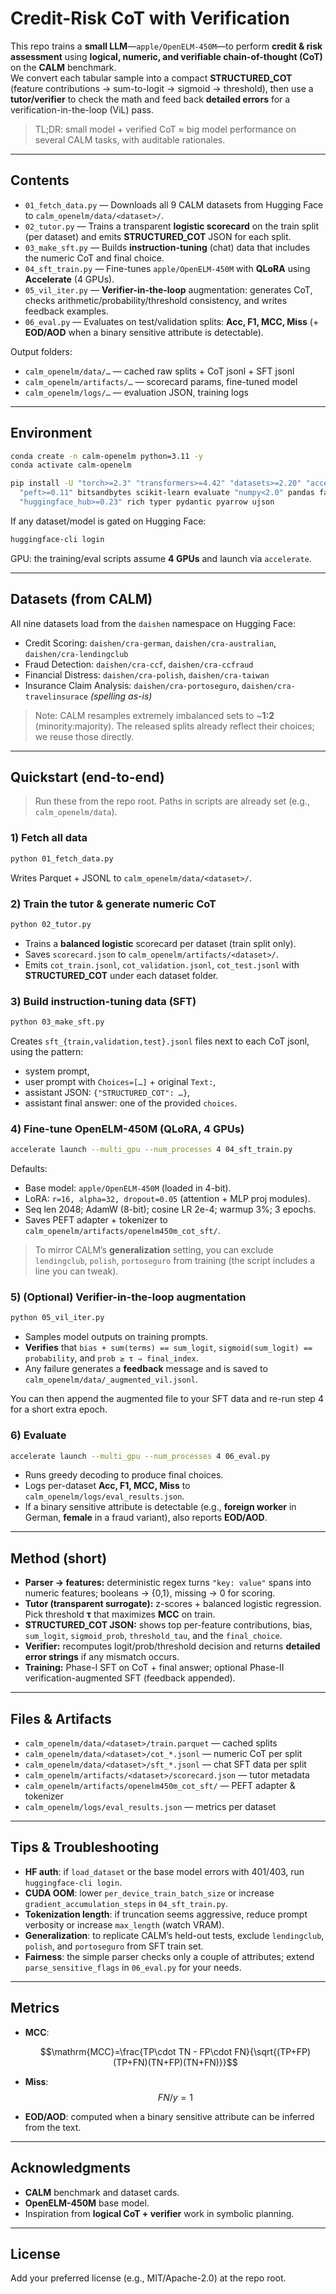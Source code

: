 # Credit-Risk CoT with Verification

This repo trains a **small LLM**—`apple/OpenELM-450M`—to perform **credit & risk assessment** using **logical, numeric, and verifiable chain-of-thought (CoT)** on the **CALM** benchmark.  
We convert each tabular sample into a compact **STRUCTURED_COT** (feature contributions → sum-to-logit → sigmoid → threshold), then use a **tutor/verifier** to check the math and feed back **detailed errors** for a verification-in-the-loop (ViL) pass.

> TL;DR: small model + verified CoT ≈ big model performance on several CALM tasks, with auditable rationales.

---

## Contents

- `01_fetch_data.py` — Downloads all 9 CALM datasets from Hugging Face to `calm_openelm/data/<dataset>/`.
- `02_tutor.py` — Trains a transparent **logistic scorecard** on the train split (per dataset) and emits **STRUCTURED_COT** JSON for each split.
- `03_make_sft.py` — Builds **instruction-tuning** (chat) data that includes the numeric CoT and final choice.
- `04_sft_train.py` — Fine-tunes `apple/OpenELM-450M` with **QLoRA** using **Accelerate** (4 GPUs).
- `05_vil_iter.py` — **Verifier-in-the-loop** augmentation: generates CoT, checks arithmetic/probability/threshold consistency, and writes feedback examples.
- `06_eval.py` — Evaluates on test/validation splits: **Acc, F1, MCC, Miss** (+ **EOD/AOD** when a binary sensitive attribute is detectable).

Output folders:
- `calm_openelm/data/…` — cached raw splits + CoT jsonl + SFT jsonl
- `calm_openelm/artifacts/…` — scorecard params, fine-tuned model
- `calm_openelm/logs/…` — evaluation JSON, training logs

---

## Environment

```bash
conda create -n calm-openelm python=3.11 -y
conda activate calm-openelm

pip install -U "torch>=2.3" "transformers>=4.42" "datasets>=2.20" "accelerate>=0.33" \
  "peft>=0.11" bitsandbytes scikit-learn evaluate "numpy<2.0" pandas fastparquet \
  "huggingface_hub>=0.23" rich typer pydantic pyarrow ujson
````

If any dataset/model is gated on Hugging Face:

```bash
huggingface-cli login
```

GPU: the training/eval scripts assume **4 GPUs** and launch via `accelerate`.

---

## Datasets (from CALM)

All nine datasets load from the `daishen` namespace on Hugging Face:

* Credit Scoring: `daishen/cra-german`, `daishen/cra-australian`, `daishen/cra-lendingclub`
* Fraud Detection: `daishen/cra-ccf`, `daishen/cra-ccfraud`
* Financial Distress: `daishen/cra-polish`, `daishen/cra-taiwan`
* Insurance Claim Analysis: `daishen/cra-portoseguro`, `daishen/cra-travelinsurace` *(spelling as-is)*

> Note: CALM resamples extremely imbalanced sets to \~**1:2** (minority\:majority). The released splits already reflect their choices; we reuse those directly.

---

## Quickstart (end-to-end)

> Run these from the repo root. Paths in scripts are already set (e.g., `calm_openelm/data`).

### 1) Fetch all data

```bash
python 01_fetch_data.py
```

Writes Parquet + JSONL to `calm_openelm/data/<dataset>/`.

### 2) Train the tutor & generate numeric CoT

```bash
python 02_tutor.py
```

* Trains a **balanced logistic** scorecard per dataset (train split only).
* Saves `scorecard.json` to `calm_openelm/artifacts/<dataset>/`.
* Emits `cot_train.jsonl`, `cot_validation.jsonl`, `cot_test.jsonl` with **STRUCTURED\_COT** under each dataset folder.

### 3) Build instruction-tuning data (SFT)

```bash
python 03_make_sft.py
```

Creates `sft_{train,validation,test}.jsonl` files next to each CoT jsonl, using the pattern:

* system prompt,
* user prompt with `Choices=[…]` + original `Text:`,
* assistant JSON: `{"STRUCTURED_COT": …}`,
* assistant final answer: one of the provided `choices`.

### 4) Fine-tune OpenELM-450M (QLoRA, 4 GPUs)

```bash
accelerate launch --multi_gpu --num_processes 4 04_sft_train.py
```

Defaults:

* Base model: `apple/OpenELM-450M` (loaded in 4-bit).
* LoRA: `r=16, alpha=32, dropout=0.05` (attention + MLP proj modules).
* Seq len 2048; AdamW (8-bit); cosine LR 2e-4; warmup 3%; 3 epochs.
* Saves PEFT adapter + tokenizer to `calm_openelm/artifacts/openelm450m_cot_sft/`.

> To mirror CALM’s **generalization** setting, you can exclude `lendingclub`, `polish`, `portoseguro` from training (the script includes a line you can tweak).

### 5) (Optional) Verifier-in-the-loop augmentation

```bash
python 05_vil_iter.py
```

* Samples model outputs on training prompts.
* **Verifies** that `bias + sum(terms) == sum_logit`, `sigmoid(sum_logit) == probability`, and `prob ≥ τ ⇒ final_index`.
* Any failure generates a **feedback** message and is saved to `calm_openelm/data/_augmented_vil.jsonl`.

You can then append the augmented file to your SFT data and re-run step 4 for a short extra epoch.

### 6) Evaluate

```bash
accelerate launch --multi_gpu --num_processes 4 06_eval.py
```

* Runs greedy decoding to produce final choices.
* Logs per-dataset **Acc, F1, MCC, Miss** to `calm_openelm/logs/eval_results.json`.
* If a binary sensitive attribute is detectable (e.g., **foreign worker** in German, **female** in a fraud variant), also reports **EOD/AOD**.

---

## Method (short)

* **Parser → features:** deterministic regex turns `"key: value"` spans into numeric features; booleans → {0,1}, missing → 0 for scoring.
* **Tutor (transparent surrogate):** z-scores + balanced logistic regression. Pick threshold **τ** that maximizes **MCC** on train.
* **STRUCTURED\_COT JSON:** shows top per-feature contributions, bias, `sum_logit`, `sigmoid_prob`, `threshold_tau`, and the `final_choice`.
* **Verifier:** recomputes logit/prob/threshold decision and returns **detailed error strings** if any mismatch occurs.
* **Training:** Phase-I SFT on CoT + final answer; optional Phase-II verification-augmented SFT (feedback appended).

---

## Files & Artifacts

* `calm_openelm/data/<dataset>/train.parquet` — cached splits
* `calm_openelm/data/<dataset>/cot_*.jsonl` — numeric CoT per split
* `calm_openelm/data/<dataset>/sft_*.jsonl` — chat SFT data per split
* `calm_openelm/artifacts/<dataset>/scorecard.json` — tutor metadata
* `calm_openelm/artifacts/openelm450m_cot_sft/` — PEFT adapter & tokenizer
* `calm_openelm/logs/eval_results.json` — metrics per dataset

---

## Tips & Troubleshooting

* **HF auth**: if `load_dataset` or the base model errors with 401/403, run `huggingface-cli login`.
* **CUDA OOM**: lower `per_device_train_batch_size` or increase `gradient_accumulation_steps` in `04_sft_train.py`.
* **Tokenization length**: if truncation seems aggressive, reduce prompt verbosity or increase `max_length` (watch VRAM).
* **Generalization**: to replicate CALM’s held-out tests, exclude `lendingclub`, `polish`, and `portoseguro` from SFT train set.
* **Fairness**: the simple parser checks only a couple of attributes; extend `parse_sensitive_flags` in `06_eval.py` for your needs.

---

## Metrics

* **MCC**:

  $$\mathrm{MCC}=\frac{TP\cdot TN - FP\cdot FN}{\sqrt{(TP+FP)(TP+FN)(TN+FP)(TN+FN)}}$$
* **Miss**: $$FN / {y=1}$$
* **EOD/AOD**: computed when a binary sensitive attribute can be inferred from the text.

---

## Acknowledgments

* **CALM** benchmark and dataset cards.
* **OpenELM-450M** base model.
* Inspiration from **logical CoT + verifier** work in symbolic planning.

---

## License

Add your preferred license (e.g., MIT/Apache-2.0) at the repo root.

```
```
